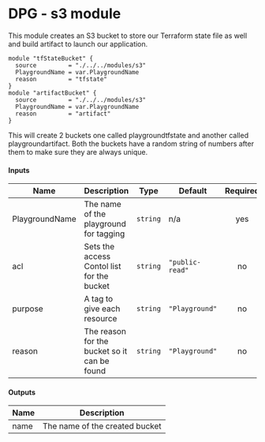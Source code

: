 # DPG - s3 module

This module creates an S3 bucket to store our Terraform state file as well and build artifact to launch our application.

```hcl
module "tfStateBucket" {
  source         = "./../../modules/s3"
  PlaygroundName = var.PlaygroundName
  reason         = "tfstate"
}
module "artifactBucket" {
  source         = "./../../modules/s3"
  PlaygroundName = var.PlaygroundName
  reason         = "artifact"
}
```

This will create 2 buckets one called playgroundtfstate and another called playgroundartifact. Both the buckets have a random string of numbers after them to make sure they are always unique.

#### Inputs

| Name | Description | Type | Default | Required |
|------|-------------|------|---------|:--------:|
| PlaygroundName | The name of the playground for tagging | `string` | n/a | yes |
| acl | Sets the access Contol list for the bucket | `string` | `"public-read"` | no |
| purpose | A tag to give each resource | `string` | `"Playground"` | no |
| reason | The reason for the bucket so it can be found | `string` | `"Playground"` | no |

#### Outputs

| Name | Description |
|------|-------------|
| name | The name of the created bucket |

